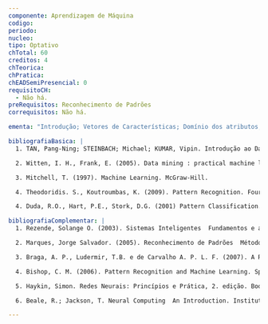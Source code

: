 ```yaml
---
componente: Aprendizagem de Máquina
codigo:  
periodo: 
nucleo:
tipo: Optativo
chTotal: 60 
creditos: 4
chTeorica: 
chPratica: 
chEADSemiPresencial: 0
requisitoCH:
  - Não há.
preRequisitos: Reconhecimento de Padrões
correquisitos: Não há.

ementa: "Introdução; Vetores de Características; Domínio dos atributos; Aprendizagem Não Supervisionada; Algoritmos de Agrupamento; Aprendizagem Supervisionada; Algoritmos de Classificação de padrões; Algoritmos de regressão de funções; Avaliação de técnicas de classificação, regressão, agrupamento e testes estatísticos; Tratamento dos dados; Projeto."

bibliografiaBasica: |
  1. TAN, Pang-Ning; STEINBACH; Michael; KUMAR, Vipin. Introdução ao Data Mining. Ciência Moderna. 2009.

  2. Witten, I. H., Frank, E. (2005). Data mining : practical machine learning tools and techniques. Second Edition. Elsevier.

  3. Mitchell, T. (1997). Machine Learning. McGraw-Hill.

  4. Theodoridis. S., Koutroumbas, K. (2009). Pattern Recognition. Fourth Edition, Academic Press.

  4. Duda, R.O., Hart, P.E., Stork, D.G. (2001) Pattern Classification. Second Edition. Wiley.

bibliografiaComplementar: |
  1. Rezende, Solange O. (2003). Sistemas Inteligentes  Fundamentos e aplicações. Barueri, SP. Editora Manole. 2003.

  2. Marques, Jorge Salvador. (2005). Reconhecimento de Padrões  Métodos Estatísticos e Neurais. IST Press.

  3. Braga, A. P., Ludermir, T.B. e de Carvalho A. P. L. F. (2007). A Redes Neurais Artificiais  Teoria e Aplicações. LTC.

  4. Bishop, C. M. (2006). Pattern Recognition and Machine Learning. Springer.

  5. Haykin, Simon. Redes Neurais: Princípios e Prática, 2. edição. Bookman. 2001.

  6. Beale, R.; Jackson, T. Neural Computing  An Introduction. Institute of Physics Publishing. 1990.

---
```

